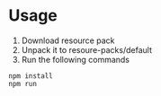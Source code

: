 # Usage

1. Download resource pack 
2. Unpack it to resoure-packs/default
3. Run the following commands

```
npm install
npm run 
```